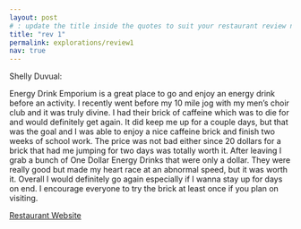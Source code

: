 ```yaml
---
layout: post
# : update the title inside the quotes to suit your restaurant review needs
title: "rev 1"
permalink: explorations/review1
nav: true
---
```

Shelly Duvual: 

Energy Drink Emporium is a great place to go and enjoy an energy drink before an activity. I recently went before my 10 mile jog with my men’s choir club and it was truly divine. I had their brick of caffeine which was to die for and would definitely get again. It did keep me up for a couple days, but that was the goal and I was able to enjoy a nice caffeine brick and finish two weeks of school work. The price was not bad either since 20 dollars for a brick that had me jumping for two days was totally worth it. After leaving I grab a bunch of One Dollar Energy Drinks that were only a dollar. They were really good but made my heart race at an abnormal speed, but it was worth it. Overall I would definitely go again especially if I wanna stay up for days on end. I encourage everyone to try the brick at least once if you plan on visiting.  

[Restaurant Website](https://allegheny-college-cmpsc-105-spring-2024.github.io/resto-dyllanmbane/)

